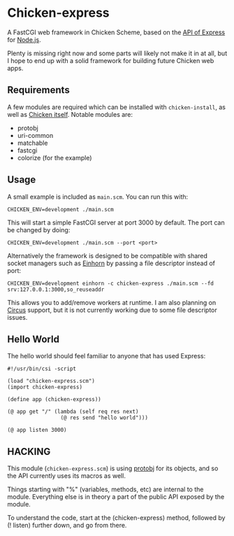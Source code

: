 # Chicken-express

A FastCGI web framework in Chicken Scheme, based on the [API of Express](http://expressjs.com/api.html) for [Node.js](http://nodejs.org).

Plenty is missing right now and some parts will likely not make it in at all, but I hope to end up with a solid framework for building future Chicken web apps.

## Requirements

A few modules are required which can be installed with `chicken-install`, as well as [Chicken itself](http://www.call-cc.org). Notable modules are:

- protobj
- uri-common
- matchable
- fastcgi
- colorize (for the example)

## Usage

A small example is included as `main.scm`. You can run this with:

    CHICKEN_ENV=development ./main.scm

This will start a simple FastCGI server at port 3000 by default. The port can be changed by doing:

    CHICKEN_ENV=development ./main.scm --port <port>

Alternatively the framework is designed to be compatible with shared socket managers such as [Einhorn](https://github.com/stripe/einhorn) by passing a file descriptor instead of port:

    CHICKEN_ENV=development einhorn -c chicken-express ./main.scm --fd srv:127.0.0.1:3000,so_reuseaddr

This allows you to add/remove workers at runtime. I am also planning on [Circus](http://circus.readthedocs.org) support, but it is not currently working due to some file descriptor issues.

## Hello World

The hello world should feel familiar to anyone that has used Express:

    #!/usr/bin/csi -script

    (load "chicken-express.scm")
    (import chicken-express)

    (define app (chicken-express))

    (@ app get "/" (lambda (self req res next)
                     (@ res send "hello world")))

    (@ app listen 3000)


## HACKING

This module (`chicken-express.scm`) is using [protobj](http://wiki.call-cc.org/eggref/4/protobj) for its objects, and so the API currently uses its macros as well.

Things starting with "%" (variables, methods, etc) are internal to the module. Everything else is in theory a part of the public API exposed by the module.

To understand the code, start at the (chicken-express) method, followed by (! <app> listen) further down, and go from there.
